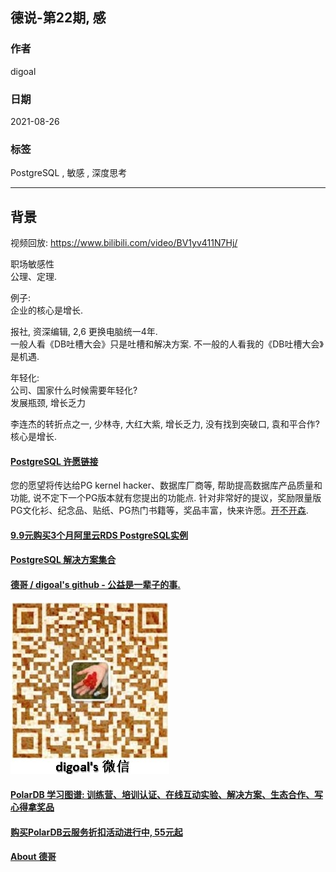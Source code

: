## 德说-第22期, 感           
            
### 作者            
digoal            
            
### 日期            
2021-08-26             
            
### 标签            
PostgreSQL , 敏感 , 深度思考             
            
----            
            
## 背景            
  
视频回放: https://www.bilibili.com/video/BV1yv411N7Hj/    
  
职场敏感性    
公理、定理.  
  
例子:   
企业的核心是增长.    
  
报社, 资深编辑, 2,6 更换电脑统一4年.      
一般人看《DB吐槽大会》只是吐槽和解决方案. 不一般的人看我的《DB吐槽大会》是机遇.    
  
年轻化:   
公司、国家什么时候需要年轻化?  
发展瓶颈, 增长乏力    
  
李连杰的转折点之一, 少林寺, 大红大紫, 增长乏力, 没有找到突破口, 袁和平合作?  
核心是增长.     
  
  
#### [PostgreSQL 许愿链接](https://github.com/digoal/blog/issues/76 "269ac3d1c492e938c0191101c7238216")
您的愿望将传达给PG kernel hacker、数据库厂商等, 帮助提高数据库产品质量和功能, 说不定下一个PG版本就有您提出的功能点. 针对非常好的提议，奖励限量版PG文化衫、纪念品、贴纸、PG热门书籍等，奖品丰富，快来许愿。[开不开森](https://github.com/digoal/blog/issues/76 "269ac3d1c492e938c0191101c7238216").  
  
  
#### [9.9元购买3个月阿里云RDS PostgreSQL实例](https://www.aliyun.com/database/postgresqlactivity "57258f76c37864c6e6d23383d05714ea")
  
  
#### [PostgreSQL 解决方案集合](https://yq.aliyun.com/topic/118 "40cff096e9ed7122c512b35d8561d9c8")
  
  
#### [德哥 / digoal's github - 公益是一辈子的事.](https://github.com/digoal/blog/blob/master/README.md "22709685feb7cab07d30f30387f0a9ae")
  
  
![digoal's wechat](../pic/digoal_weixin.jpg "f7ad92eeba24523fd47a6e1a0e691b59")
  
  
#### [PolarDB 学习图谱: 训练营、培训认证、在线互动实验、解决方案、生态合作、写心得拿奖品](https://www.aliyun.com/database/openpolardb/activity "8642f60e04ed0c814bf9cb9677976bd4")
  
  
#### [购买PolarDB云服务折扣活动进行中, 55元起](https://www.aliyun.com/activity/new/polardb-yunparter?userCode=bsb3t4al "e0495c413bedacabb75ff1e880be465a")
  
  
#### [About 德哥](https://github.com/digoal/blog/blob/master/me/readme.md "a37735981e7704886ffd590565582dd0")
  
